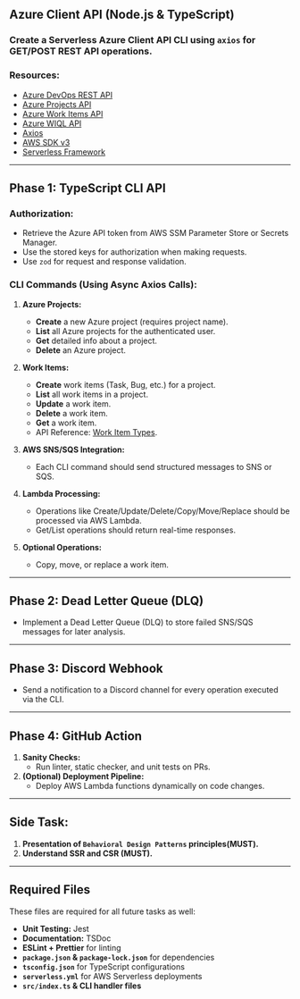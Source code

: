 
## **Azure Client API** (Node.js & TypeScript)  


### **Create a Serverless Azure Client API CLI using `axios` for GET/POST REST API operations.**  

### **Resources:**  
- [Azure DevOps REST API](https://learn.microsoft.com/en-us/rest/api/azure/devops/?view=azure-devops-rest-7.2)  
- [Azure Projects API](https://learn.microsoft.com/en-us/rest/api/azure/devops/core/projects?view=azure-devops-rest-7.2)  
- [Azure Work Items API](https://learn.microsoft.com/en-us/rest/api/azure/devops/wit/work-items?view=azure-devops-rest-7.2)  
- [Azure WIQL API](https://learn.microsoft.com/en-us/rest/api/azure/devops/wit/wiql?view=azure-devops-rest-7.2)  
- [Axios](https://axios-http.com/)  
- [AWS SDK v3](https://docs.aws.amazon.com/sdk-for-javascript/v3/developer-guide/welcome.html)  
- [Serverless Framework](https://www.serverless.com/framework/docs)  

---

## **Phase 1: TypeScript CLI API**  

### **Authorization:**  
- Retrieve the Azure API token from AWS SSM Parameter Store or Secrets Manager.  
- Use the stored keys for authorization when making requests.  
- Use `zod` for request and response validation.  

### **CLI Commands (Using Async Axios Calls):**  
1. **Azure Projects:**  
   - **Create** a new Azure project (requires project name).  
   - **List** all Azure projects for the authenticated user.  
   - **Get** detailed info about a project.  
   - **Delete** an Azure project.  

2. **Work Items:**  
   - **Create** work items (Task, Bug, etc.) for a project.  
   - **List** all work items in a project.  
   - **Update** a work item.  
   - **Delete** a work item.  
   - **Get** a work item.  
   - API Reference: [Work Item Types](https://learn.microsoft.com/en-us/rest/api/azure/devops/processes/work-item-types/list?view=azure-devops-rest-6.0&tabs=HTTP).  

3. **AWS SNS/SQS Integration:**  
   - Each CLI command should send structured messages to SNS or SQS.  

4. **Lambda Processing:**  
   - Operations like Create/Update/Delete/Copy/Move/Replace should be processed via AWS Lambda.
   - Get/List operations should return real-time responses.  

5. **Optional Operations:**  
   - Copy, move, or replace a work item.  

---

## **Phase 2: Dead Letter Queue (DLQ)**  
- Implement a Dead Letter Queue (DLQ) to store failed SNS/SQS messages for later analysis.  

---

## **Phase 3: Discord Webhook**  
- Send a notification to a Discord channel for every operation executed via the CLI.  

---

## **Phase 4: GitHub Action**  
1. **Sanity Checks:**  
   - Run linter, static checker, and unit tests on PRs.  
2. **(Optional) Deployment Pipeline:**  
   - Deploy AWS Lambda functions dynamically on code changes.  

---

## **Side Task:**  
1. **Presentation of `Behavioral Design Patterns` principles(MUST).**  
2. **Understand SSR and CSR (MUST).**  



---

## **Required Files**  
These files are required for all future tasks as well:  
- **Unit Testing:** Jest  
- **Documentation:** TSDoc  
- **ESLint + Prettier** for linting  
- **`package.json` & `package-lock.json`** for dependencies  
- **`tsconfig.json`** for TypeScript configurations  
- **`serverless.yml`** for AWS Serverless deployments  
- **`src/index.ts` & CLI handler files**  
